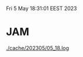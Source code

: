 Fri  5 May 18:31:01 EEST 2023
# JAM
<a href='./cache/202305/05_18.log'>./cache/202305/05_18.log</a>
